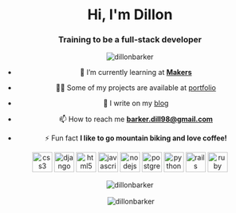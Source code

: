 <center>
<h1 align="center">Hi, I'm Dillon</h1>
<h3 align="center">Training to be a full-stack developer</h3>

<p align="center"> <img src="https://komarev.com/ghpvc/?username=dillonbarker" alt="dillonbarker" /> </p>

- 🌱 I’m currently learning at [**Makers**](https://makers.tech/)

- 👨‍💻 Some of my projects are available at [portfolio](https://dillonbarker.github.io/)

- 📝 I write on my [blog](https://dillonbarker.github.io/blog/)

- 📫 How to reach me **barker.dill98@gmail.com**

- ⚡ Fun fact **I like to go mountain biking and love coffee!**

<p align="center"><img src="https://devicons.github.io/devicon/devicon.git/icons/css3/css3-original-wordmark.svg" alt="css3" width="40" height="40"/> <img src="https://devicons.github.io/devicon/devicon.git/icons/django/django-original.svg" alt="django" width="40" height="40"/> <img src="https://devicons.github.io/devicon/devicon.git/icons/html5/html5-original-wordmark.svg" alt="html5" width="40" height="40"/> <img src="https://devicons.github.io/devicon/devicon.git/icons/javascript/javascript-original.svg" alt="javascript" width="40" height="40"/> <img src="https://devicons.github.io/devicon/devicon.git/icons/nodejs/nodejs-original-wordmark.svg" alt="nodejs" width="40" height="40"/> <img src="https://devicons.github.io/devicon/devicon.git/icons/postgresql/postgresql-original-wordmark.svg" alt="postgresql" width="40" height="40"/> <img src="https://devicons.github.io/devicon/devicon.git/icons/python/python-original.svg" alt="python" width="40" height="40"/> <img src="https://devicons.github.io/devicon/devicon.git/icons/rails/rails-original-wordmark.svg" alt="rails" width="40" height="40"/> <img src="https://devicons.github.io/devicon/devicon.git/icons/ruby/ruby-original-wordmark.svg" alt="ruby" width="40" height="40"/></p>

<p><img align="center" src="https://github-readme-stats.vercel.app/api/top-langs/?username=dillonbarker&layout=compact&hide=html" alt="dillonbarker" /></p>

<p>&nbsp;<img align="center" src="https://github-readme-stats.vercel.app/api?username=dillonbarker&show_icons=true" alt="dillonbarker" /></p>
</center>
